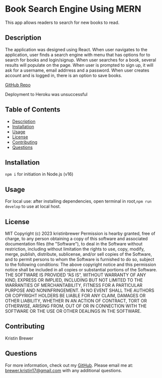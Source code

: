# Book Search Engine Using MERN

This app allows readers to search for new books to read. 

## Description 
The application was designed using React. When user navigates to the application, user finds a search engine with menu that has options for to search for books and login/signup. When user searches for a book, several results will populate on the page. When user is prompted to sign up, it will ask for a username, email addrress and a password. When user creates account and is logged in, there is an option to save books.   

[GitHub Repo](https://github.com/kristinbrewer/react-portfolio)

Deployment to Heroku was unsuccessful 

## Table of Contents
- [Description](#description)
- [Installation](#installation)
- [Usage](#usage)
- [License](#license)
- [Contributing](#contributing)
- [Questions](#questions)

## Installation
`npm i` for initiation in Node.js (v16)

## Usage
For local use: after installing dependencies, open terminal in root,`npm run develop` to use at local host.

## License
MIT Copyright (c) 2023 kristinbrewer
Permission is hearby granted, free of charge, to any person obtaining a copy of this software and associated documentation files (the "Software"), to deal in the Software without restriction, including without limitation the rights to use, copy, modify, merge, publish, distribute, sublicense, and/or sell copies of the Software, and to permit persons to whom the Software is furnished to do so, subject to the following conditions: The above copyright notice and this permission notice shall be included in all copies or substantial portions of the Software. THE SOFTWARE IS PROVIDED ”AS IS”, WITHOUT WARRANTY OF ANY KIND, EXPRESS OR IMPLIED, INCLUDING BUT NOT LIMITED TO THE WARRANTIES OF MERCHANTABILITY, FITNESS FOR A PARTICULAR PURPOSE AND NONINFRINGEMENT. IN NO EVENT SHALL THE AUTHORS OR COPYRIGHT HOLDERS BE LIABLE FOR ANY CLAIM, DAMAGES OR OTHER LIABILITY, WHETHER IN AN ACTION OF CONTRACT, TORT OR OTHERWISE, ARISING FROM, OUT OF OR IN CONNECTION WITH THE SOFTWARE OR THE USE OR OTHER DEALINGS IN THE SOFTWARE. 

## Contributing
Kristin Brewer

## Questions
For more information, check out my [GitHub](https://github.com/kristinbrewer).
Please email me at: brewer.kristin17@gmail.com with any additional questions. 